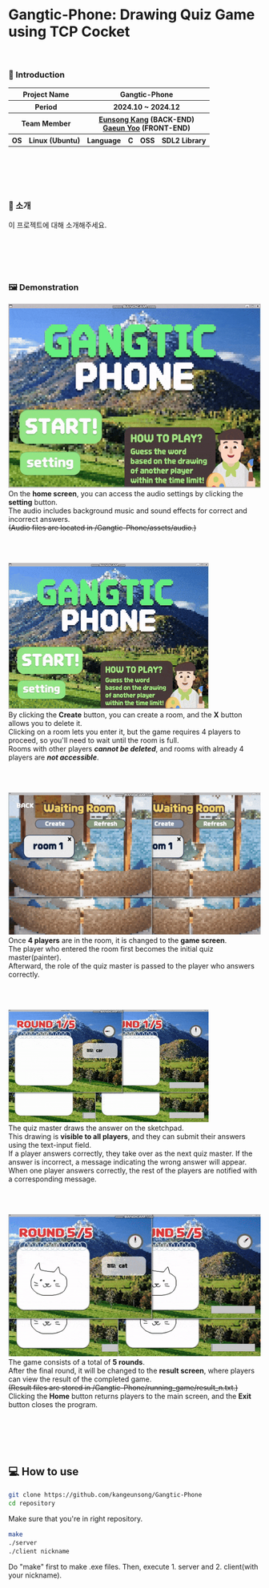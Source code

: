 # Gangtic-Phone: Drawing Quiz Game using TCP Cocket

<br>

### 👋 Introduction

<table>
    <tr>
        <th colspan="2">Project Name</th>
        <th colspan="4">Gangtic-Phone</th>
    </tr>
    <tr>
        <th colspan="2">Period</th>
        <th colspan="4">2024.10 ~ 2024.12</th>
    </tr>
    <tr>
        <th colspan="2">Team Member</th>
        <th colspan="4"><a href="https://github.com/kangeunsong">Eunsong Kang</a> (BACK-END) <br><a href="https://github.com/gaeunYoo23">Gaeun Yoo</a> (FRONT-END)</th>
    </tr>
      <tr>
        <th>OS</th>
        <th>Linux (Ubuntu)</th>
        <th>Language</th>
        <th>C</th>
        <th>OSS</th>
        <th>SDL2 Library</th>
    </tr>
</table>

<br>
<br>
<br>
<br>

### 🎨 소개

이 프로젝트에 대해 소개해주세요.

<br>
<br>
<br>
<br>

### 🖼️ Demonstration

![demonstration1 GIF](/readme/gif/home-setting.gif)  
On the **home screen**, you can access the audio settings by clicking the **setting** button.  
The audio includes background music and sound effects for correct and incorrect answers.  
~~(Audio files are located in /Gangtic-Phone/assets/audio.)~~

<br>
<br>

![demonstration2 GIF](/readme/gif/home-waiting.gif)  
By clicking the **Create** button, you can create a room, and the **X** button allows you to delete it.  
Clicking on a room lets you enter it, but the game requires 4 players to proceed, so you'll need to wait until the room is full.  
Rooms with other players **_cannot be deleted_**, and rooms with already 4 players are **_not accessible_**.

<br>
<br>

![demonstration3 GIF](/readme/gif/enter-game.gif)  
Once **4 players** are in the room, it is changed to the **game screen**.  
The player who entered the room first becomes the initial quiz master(painter).  
Afterward, the role of the quiz master is passed to the player who answers correctly.

<br>
<br>

![demonstration4 GIF](/readme/gif/game.gif)  
The quiz master draws the answer on the sketchpad.  
This drawing is **visible to all players**, and they can submit their answers using the text-input field.  
If a player answers correctly, they take over as the next quiz master. If the answer is incorrect, a message indicating the wrong answer will appear.  
When one player answers correctly, the rest of the players are notified with a corresponding message.

<br>
<br>

![demonstration5 GIF](/readme/gif/game-result.gif)  
The game consists of a total of **5 rounds**.  
After the final round, it will be changed to the **result screen**, where players can view the result of the completed game.  
~~(Result files are stored in /Gangtic-Phone/running_game/result_n.txt.)~~  
Clicking the **Home** button returns players to the main screen, and the **Exit** button closes the program.

<br>
<br>
<br>
<br>

## 💻 How to use

```bash
git clone https://github.com/kangeunsong/Gangtic-Phone
cd repository
```

Make sure that you're in right repository.
<br>

```bash
make
./server
./client nickname
```

Do "make" first to make .exe files. Then, execute 1. server and 2. client(with your nickname).
